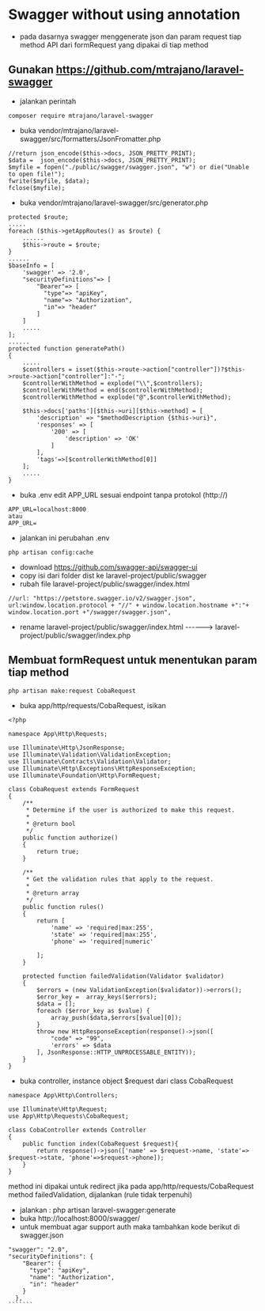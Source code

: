 # Swagger without using annotation
- pada dasarnya swagger menggenerate json dan param request tiap method API dari formRequest yang dipakai di tiap method
## Gunakan https://github.com/mtrajano/laravel-swagger
- jalankan perintah 
``````
composer require mtrajano/laravel-swagger
``````
- buka vendor/mtrajano/laravel-swagger/src/formatters/JsonFromatter.php
``````
//return json_encode($this->docs, JSON_PRETTY_PRINT);	        
$data =  json_encode($this->docs, JSON_PRETTY_PRINT);
$myfile = fopen("./public/swagger/swagger.json", "w") or die("Unable to open file!");
fwrite($myfile, $data);
fclose($myfile);
``````
- buka vendor/mtrajano/laravel-swagger/src/generator.php
``````
protected $route;
.....
foreach ($this->getAppRoutes() as $route) {
    ......
    $this->route = $route;
}
......
$baseInfo = [
    'swagger' => '2.0',
    "securityDefinitions"=> [
        "Bearer"=> [
          "type"=> "apiKey",
          "name"=> "Authorization",
          "in"=> "header"
        ]
    ]
    .....
];
......
protected function generatePath()
{
    .....
    $controllers = isset($this->route->action["controller"])?$this->route->action["controller"]:"-";
    $controllerWithMethod = explode("\\",$controllers);
    $controllerWithMethod = end($controllerWithMethod);
    $controllerWithMethod = explode("@",$controllerWithMethod);

    $this->docs['paths'][$this->uri][$this->method] = [
        'description' => "$methodDescription {$this->uri}",
        'responses' => [
            '200' => [
                'description' => 'OK'
            ]
        ],
        'tags'=>[$controllerWithMethod[0]]
    ];
    .....
}

``````
- buka .env edit APP_URL sesuai endpoint tanpa protokol (http://)
```````
APP_URL=localhost:8000
atau
APP_URL=
```````
- jalankan ini perubahan .env
```````
php artisan config:cache
```````
- download https://github.com/swagger-api/swagger-ui
- copy isi dari folder dist ke laravel-project/public/swagger
- rubah file laravel-project/public/swagger/index.html
```````
//url: "https://petstore.swagger.io/v2/swagger.json",
url:window.location.protocol + "//" + window.location.hostname +":"+ window.location.port +"/swagger/swagger.json",
``````````
- rename laravel-project/public/swagger/index.html ------> laravel-project/public/swagger/index.php
## Membuat formRequest untuk menentukan param tiap method
```````
php artisan make:request CobaRequest
````````
- buka app/http/requests/CobaRequest, isikan
````````
<?php

namespace App\Http\Requests;

use Illuminate\Http\JsonResponse;
use Illuminate\Validation\ValidationException;
use Illuminate\Contracts\Validation\Validator;
use Illuminate\Http\Exceptions\HttpResponseException;
use Illuminate\Foundation\Http\FormRequest;

class CobaRequest extends FormRequest
{
    /**
     * Determine if the user is authorized to make this request.
     *
     * @return bool
     */
    public function authorize()
    {
        return true;
    }

    /**
     * Get the validation rules that apply to the request.
     *
     * @return array
     */
    public function rules()
    {
        return [
            'name' => 'required|max:255',
            'state' => 'required|max:255',
            'phone' => 'required|numeric'

        ];
    }

    protected function failedValidation(Validator $validator)
    {
        $errors = (new ValidationException($validator))->errors();
        $error_key =  array_keys($errors);
        $data = [];
        foreach ($error_key as $value) {
            array_push($data,$errors[$value][0]);
        }
        throw new HttpResponseException(response()->json([
            "code" => "99",
            'errors' => $data
        ], JsonResponse::HTTP_UNPROCESSABLE_ENTITY));
    }
}
````````
- buka controller, instance object $request dari class CobaRequest 
```````
namespace App\Http\Controllers;

use Illuminate\Http\Request;
use App\Http\Requests\CobaRequest;

class CobaController extends Controller
{
    public function index(CobaRequest $request){
        return response()->json(['name' => $request->name, 'state'=> $request->state, 'phone'=>$request->phone]); 
    }
}

````````
method ini dipakai untuk redirect jika pada app/http/requests/CobaRequest method failedValidation, dijalankan (rule tidak terpenuhi)
- jalankan : php artisan laravel-swagger:generate
- buka http://localhost:8000/swagger/
- untuk membuat agar support auth maka tambahkan kode berikut di swagger.json
`````````
"swagger": "2.0",
"securityDefinitions": {
    "Bearer": {
      "type": "apiKey",
      "name": "Authorization",
      "in": "header"
    }
  },
```````
